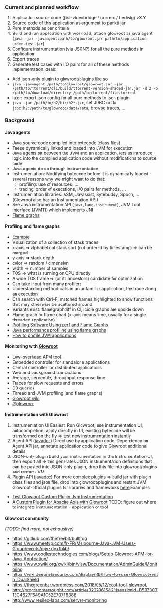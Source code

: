 ### Current and planned workflow

1. Application source code (jitsi-videobridge / ttorrent / hedwig) vX.Y
2. Source code of this application as argument to pankti jar
3. Pure methods as per criteria
4. Build and run application with workload, attach glowroot as java agent (`java -jar -javaagent:path/to/glowroot.jar path/to/application-under-test.jar`)
5. Configure instrumentation (via JSON?) for all the pure methods in application
6. Export traces
7. Generate test cases with I/O pairs for all of these methods
Implementation ideas:
- Add json-only plugin to glowroot/plugins like [so](https://github.com/Deee92/journal/blob/master/notes/ttorrent.plugin.json)
- `java -javaagent:/path/to/glowroot/glowroot.jar -jar /path/to/ttorrent/cli/build/ttorrent-version-shaded-jar.jar -d 2 -o /path/to/download/directory /path/to/torrent/file.torrent`
- later: export json config for all pure methods to json plugin
- `java -jar /path/to/h2/bin/h2*.jar`, set JDBC url to `jdbc:h2:/path/to/glowroot/data/data`, browse traces, ...

### Background

#### Java agents
- Java source code compiled into bytecode (class files)
- Tnese dynamically linked and loaded into JVM for execution
- Java agents sit between the JVM and an application, lets us introduce logic into the compiled application code without modifications to source code
- Java agents do so through instrumentation
- Instrumentation: Modifying bytecode before it is dynamically loaded - several reasons why we might want to do that:
   - profiling: use of resources, ...
   - tracing: order of executions, I/O pairs for methods, ...
- Instrumentation libraries: ASM, Javassist, Bytebuddy, Spoon, ... (Glowroot also has an Instrumentation API)
- See Java instrumentation API (`java,lang.instrument`), JVM Tool Interface ([JVMTI](https://www.oracle.com/technical-resources/articles/javase/jvmti.html)) which implements JNI
- [Flame graphs](http://www.brendangregg.com/flamegraphs.html)

#### Profiling and flame graphs
- [Example](http://www.brendangregg.com/FlameGraphs/cpu-bash-flamegraph.svg)
- Visualization of a collection of stack traces
- x-axis => alphabetical stack sort (not ordered by timestamp) => can be merged
- y-axis => stack depth
- color => random / dimension
- width => number of samples
- TOS => what is running on CPU directly
- A wide TOS frame => (or its ancestors) candidate for optimization 
- Can take input from many profilers
- Understanding method calls in an unfamiliar application, the trace along an execution
- Can search with Ctrl-F, matched frames highlighted to show functions that may otherwise be scattered around
- Variants exist: flamegraphdiff in CI, icicle graphs are upside down
- Flame graph != flame chart (x-axis means time, usually for a single-threaded application)
- [Profiling Software Using perf and Flame Graphs](https://www.percona.com/blog/2019/11/20/profiling-software-using-perf-and-flame-graphs/)
- [Java performance profiling using flame graphs](https://medium.com/@maheshsenni/java-performance-profiling-using-flame-graphs-e29238130375)
- [How to profile JVM applications](https://www.lightbend.com/blog/profiling-jvm-applications)

#### Monitoring with [Glowroot](https://glowroot.org/)
- Low-overhead [APM](https://en.wikipedia.org/wiki/Application_performance_management) tool
- Embedded controller for standalone applications
- Central controller for distributed applications
- Web and background transactions
- Average, percentile, throughput response time
- Traces for slow requests and errors
- DB queries
- Thread and JVM profiling (and flame graphs)
- [Glowroot wiki](https://github.com/glowroot/glowroot/wiki)
- [@glowroot](https://twitter.com/glowroot/)

#### Instrumentation with Glowroot
1. Instrumentation UI
Easiest. Run Glowroot, use instrumentation UI, autocompletion, apply directly in UI, existing bytecode will be transformed on the fly => test new instrumentation instantly
2. Agent API ([javadoc](https://glowroot.org/javadoc/agent-api/0.13.6/))
Direct use by application code. Dependency on Agent API jar, annotate application code to give Glowroot additional details
3. JSON-only plugin
Build your instrumentation in the Instrumentation UI, then export all => this generates JSON instrumentation definitions that can be pasted into JSON-only plugin, drop this file into glowroot/plugins and restart JVM
4. Plugin API ([javadoc](https://glowroot.org/javadoc/agent-plugin-api/0.13.6/))
For more complex plugins => build jar with plugin class files and json file, drop into glowroot/plugins and restart JVM
Glowroot-official plugins for libraries and frameworks [here](https://github.com/glowroot/glowroot/tree/master/agent/plugins)
Examples
- [Test Glowroot Custom Plugin Jvm Instrumentation](http://arnaud-nauwynck.github.io/2019/05/10/Glowroot-custom-plugin.html)
- [A Custom Plugin for Apache Axis with Glowroot](https://thejavablog.wordpress.com/category/glowroot/)
TODO: figure out where to integrate instrumentation - application or tool

#### Glowroot community
_(TODO: find more, not exhaustive)_
- https://github.com/thefreebit/bullfrog
- https://www.meetup.com/fr-FR/Melbourne-Java-JVM-Users-Group/events/mjvzxlyxfbkb/
- https://www.oodlestechnologies.com/blogs/Setup-Glowroot-APM-for-Java-Application/
- https://www.xwiki.org/xwiki/bin/view/Documentation/AdminGuide/Monitoring
- https://wiki.deepnetsecurity.com/display/KB/How+to+use+Glowroot+with+DualShield
- https://thegreenbar.wordpress.com/2018/05/12/cool-tool-glowroot/
- http://programmersought.com/article/3227861542/;jsessionid=B5B73C713C4627F649A1C62E707F8388
- http://www.resileo-labs.com/server-monitoring


